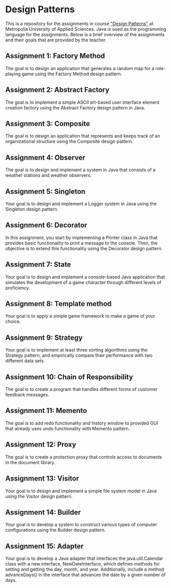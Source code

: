# Design Patterns
This is a repository for the assignments in course ["Design Patterns"](https://github.com/vesavvo/design_patterns/tree/master) at Metropolia University of Applied Sciences.
Java is used as the programming language for the assignments. Below is a brief overview of the assignments and their goals that
are provided by the teacher. 
## Assignment 1: Factory Method
The goal is to design an application that generates a random map for a role-playing game using the Factory Method design pattern.
## Assignment 2: Abstract Factory
The goal is to implement a simple ASCII art-based user interface element creation factory using the Abstract Factory design pattern in Java.
## Assignment 3: Composite
The goal is to design an application that represents and keeps track of an organizational structure using the Composite design pattern.
## Assignment 4: Observer
The goal is to design and implement a system in Java that consists of a weather stations and weather observers.
## Assignment 5: Singleton
Your goal is to design and implement a Logger system in Java using the Singleton design pattern.
## Assignment 6: Decorator
In this assignment, you start by implementing a Printer class in Java that provides basic functionality to print a message to the console. Then, the objective is to extend this functionality using the Decorator design pattern.
## Assignment 7: State
Your goal is to design and implement a console-based Java application that simulates the development of a game character through different levels of proficiency.
## Assígnment 8: Template method
Your goal is to apply a simple game framework to make a game of your choice.
## Assignment 9: Strategy
Your goal is to implement at least three sorting algorithms using the Strategy pattern, and empirically compare their performance with two different data sets.
## Assignment 10: Chain of Responsibility
The goal is to create a program that handles different forms of customer feedback messages. 
## Assignment 11: Memento
The goal is to add redo functionality and history window to provided GUI that already uses undo functionality with Memento pattern.
## Assignment 12: Proxy
The goal is to create a protection proxy that controls access to documents in the document library.
## Assignment 13: Visitor
Your goal is to design and implement a simple file system model in Java using the Visitor design pattern.
## Assignment 14: Builder
Your goal is to develop a system to construct various types of computer configurations using the Builder design pattern.
## Assignment 15: Adapter
Your goal is to develop a Java adapter that interfaces the java.util.Calendar class with a new interface, NewDateInterface, which defines methods for setting and getting the day, month, and year. Additionally, include a method advanceDays() in the interface that advances the date by a given number of days.
